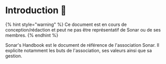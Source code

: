 # Introduction 🐋

{% hint style="warning" %}
Ce document est en cours de conception/rédaction et peut ne pas être représentatif de Sonar ou de ses membres.
{% endhint %}

Sonar's Handbook est le document de référence de l'association Sonar. Il explicite notamment les buts de l'association, ses valeurs ainsi que sa gestion.

